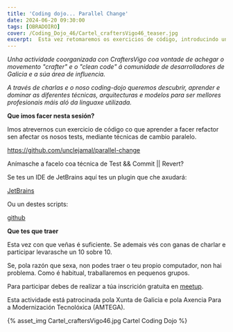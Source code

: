 ```yaml
---
title: 'Coding dojo... Parallel Change'
date: 2024-06-20 09:30:00
tags: [OBRADOIRO]
cover: /Coding_Dojo_46/Cartel_craftersVigo46_teaser.jpg
excerpt:  Esta vez retomaremos os exercicios de código, introducindo unha kata coa que practicar a aplicación de principios SOLID.
---
```


<em>Unha actividade coorganizada con CraftersVigo coa vontade de achegar o movemento "crafter" e o "clean code" á comunidade de desarrolladores de Galicia e a súa área de influencia.

A través de charlas e o noso coding-dojo queremos descubrir, aprender e dominar as diferentes técnicas, arquitecturas e modelos para ser mellores profesionais máis aló da linguaxe utilizada.</em>

<strong>Que imos facer nesta sesión?</strong>

Imos atrevernos cun exercicio de código co que aprender a facer refactor sen afectar os nosos tests, mediante técnicas de cambio paralelo.

https://github.com/unclejamal/parallel-change

Anímasche a facelo coa técnica de Test && Commit || Revert?

Se tes un IDE de JetBrains aquí tes un plugin que che axudará:

[JetBrains](https://plugins.jetbrains.com/plugin/7655-limited-wip)

Ou un destes scripts:

[github](https://github.com/islomar/tcr-workshop)

<strong>Que tes que traer</strong>

Esta vez con que veñas é suficiente. Se ademais vés con ganas de charlar e participar levarasche un 10 sobre 10.

Se, pola razón que sexa, non podes traer o teu propio computador, non hai problema. Como é habitual, traballaremos en pequenos grupos.

Para participar debes de realizar a túa inscrición gratuita en [meetup](https://www.meetup.com/es-ES/craftersvigo/events/301467775/).

Esta actividade está patrocinada pola Xunta de Galicia e pola Axencia Para a Modernización Tecnolóxica (AMTEGA).


{% asset_img Cartel_craftersVigo46.jpg Cartel Coding Dojo %}
